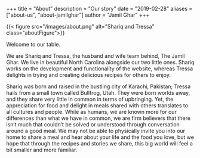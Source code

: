 +++
title = "About"
description = "Our story"
date = "2019-02-28"
aliases = ["about-us", "about-jamilghar"]
author = "Jamil Ghar"
+++

{{< figure src="/images/about.png" alt="Shariq and Tressa" class="aboutFigure">}}

Welcome to our table. 

We are Shariq and Tressa, the husband and wife team behind, The Jamil Ghar. We live in beautiful North Carolina alongside our two little ones. Shariq works on the development and functionality of the website, whereas Tressa delights in trying and creating delicious recipes for others to enjoy.  

Shariq was born and raised in the bustling city of Karachi, Pakistan; Tressa hails from a small town called Bullfrog, Utah. They were born worlds away, and they share very little in common in terms of upbringing. Yet, the appreciation for food and delight in meals shared with others translates to all cultures and people. While as humans, we are known more for our differences than what we have in common, we are firm believers that there isn’t much that couldn’t be solved or understood through conversation around a good meal. We may not be able to physically invite you into our home to share a meal and hear about your life and the food you love, but we hope that through the recipes and stories we share, this big world will feel a bit smaller and more familiar.  
